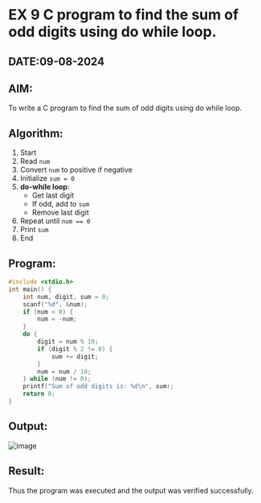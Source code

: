 # EX 9 C program to find the sum of odd digits using do while loop.
## DATE:09-08-2024
## AIM:
To write a C program to find the sum of odd digits using do while loop.

## Algorithm:
1. Start  
2. Read `num`  
3. Convert `num` to positive if negative  
4. Initialize `sum = 0`  
5. **do-while loop**:  
   - Get last digit  
   - If odd, add to `sum`  
   - Remove last digit  
6. Repeat until `num == 0`  
7. Print `sum`  
8. End  

## Program:
```c program
#include <stdio.h>
int main() {
    int num, digit, sum = 0;
    scanf("%d", &num);
    if (num < 0) {
        num = -num;
    }
    do {
        digit = num % 10;
        if (digit % 2 != 0) { 
            sum += digit;
        }
        num = num / 10;
    } while (num != 0);
    printf("Sum of odd digits is: %d\n", sum);
    return 0;
}

```

## Output:

![image](https://github.com/user-attachments/assets/50700dd8-ea24-45f6-bc58-8ffc4c8d187e)


## Result:
Thus the program was executed and the output was verified successfully.

